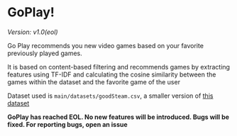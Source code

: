 # GoPlay!

*Version: v1.0(eol)*

Go Play recommends you new video games based on your favorite previously played games.

It is based on content-based filtering and recommends games by extracting features using TF-IDF and calculating the cosine similarity between the games within the dataset and the favorite game of the user

Dataset used is  `main/datasets/goodSteam.csv`, a smaller version of [this dataset](https://www.kaggle.com/datasets/nikdavis/steam-store-games)

**GoPlay has reached EOL. No new features will be introduced. Bugs will be fixed. For reporting bugs, open an issue**
